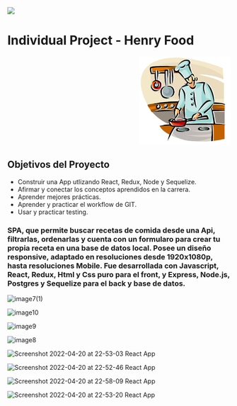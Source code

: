 <p align='left'>
    <img src='https://static.wixstatic.com/media/85087f_0d84cbeaeb824fca8f7ff18d7c9eaafd~mv2.png/v1/fill/w_160,h_30,al_c,q_85,usm_0.66_1.00_0.01/Logo_completo_Color_1PNG.webp' </img>
</p>

# Individual Project - Henry Food

<p align="right">
  <img height="200" src="./cooking.png" />
</p>

## Objetivos del Proyecto

- Construir una App utlizando React, Redux, Node y Sequelize.
- Afirmar y conectar los conceptos aprendidos en la carrera.
- Aprender mejores prácticas.
- Aprender y practicar el workflow de GIT.
- Usar y practicar testing.


### SPA, que permite buscar recetas de comida desde una Api, filtrarlas, ordenarlas y cuenta con un formularo para crear tu propia receta en una base de datos local. Posee un diseño responsive, adaptado en resoluciones desde 1920x1080p, hasta resoluciones Mobile. Fue desarrollada con Javascript, React, Redux, Html y Css puro para el front, y Express, Node.js, Postgres y Sequelize para el back y base de datos.

![image7(1)](https://user-images.githubusercontent.com/70997096/175757179-43d56309-0b2f-4e19-8914-a35ffabe69c6.png)


![image10](https://user-images.githubusercontent.com/70997096/175757182-8716c3ab-0330-4011-a610-8ae5ff705cd9.png)


![image9](https://user-images.githubusercontent.com/70997096/175757185-7982bd22-9a46-48c0-bb0e-906904d24baa.png)


![image8](https://user-images.githubusercontent.com/70997096/175757190-8cca41a7-5ea9-4c46-89a5-75002bb89ef6.png)

![Screenshot 2022-04-20 at 22-53-03 React App](https://user-images.githubusercontent.com/70997096/175757197-e344d34b-cb2c-4e56-9c29-d69477419dbf.png) 

![Screenshot 2022-04-20 at 22-52-46 React App](https://user-images.githubusercontent.com/70997096/175757198-17b8e92b-c8a3-4e49-b24b-8426aaee89e8.png)

![Screenshot 2022-04-20 at 22-58-09 React App](https://user-images.githubusercontent.com/70997096/175757199-e5c4cf7c-f96b-43ff-8156-45b3a152d370.png)

![Screenshot 2022-04-20 at 22-53-20 React App](https://user-images.githubusercontent.com/70997096/175757200-ae52b175-7218-4269-8e38-c06f8ddf704a.png)
